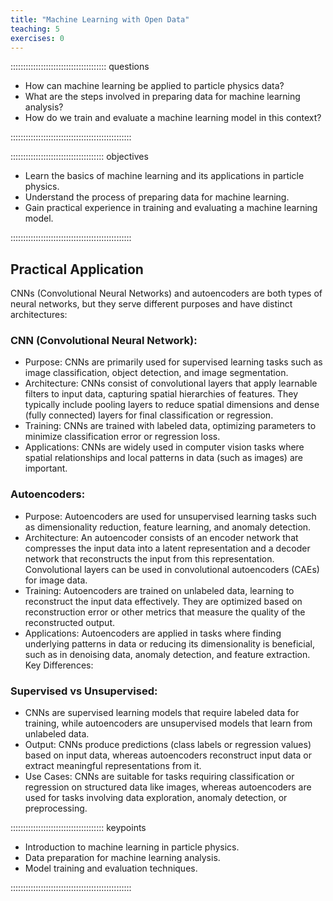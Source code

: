 ```yaml
---
title: "Machine Learning with Open Data"
teaching: 5
exercises: 0
---
```


:::::::::::::::::::::::::::::::::::::: questions 

- How can machine learning be applied to particle physics data?
- What are the steps involved in preparing data for machine learning analysis?
- How do we train and evaluate a machine learning model in this context?

::::::::::::::::::::::::::::::::::::::::::::::::

::::::::::::::::::::::::::::::::::::: objectives

- Learn the basics of machine learning and its applications in particle physics.
- Understand the process of preparing data for machine learning.
- Gain practical experience in training and evaluating a machine learning model.

::::::::::::::::::::::::::::::::::::::::::::::::

## Practical Application

CNNs (Convolutional Neural Networks) and autoencoders are both types of neural networks, but they serve different purposes and have distinct architectures:

### CNN (Convolutional Neural Network):

- Purpose: CNNs are primarily used for supervised learning tasks such as image classification, object detection, and image segmentation.
- Architecture: CNNs consist of convolutional layers that apply learnable filters to input data, capturing spatial hierarchies of features. They typically include pooling layers to reduce spatial dimensions and dense (fully connected) layers for final classification or regression.
- Training: CNNs are trained with labeled data, optimizing parameters to minimize classification error or regression loss.
- Applications: CNNs are widely used in computer vision tasks where spatial relationships and local patterns in data (such as images) are important.


### Autoencoders:

- Purpose: Autoencoders are used for unsupervised learning tasks such as dimensionality reduction, feature learning, and anomaly detection.
- Architecture: An autoencoder consists of an encoder network that compresses the input data into a latent representation and a decoder network that reconstructs the input from this representation. Convolutional layers can be used in convolutional autoencoders (CAEs) for image data.
- Training: Autoencoders are trained on unlabeled data, learning to reconstruct the input data effectively. They are optimized based on reconstruction error or other metrics that measure the quality of the reconstructed output.
- Applications: Autoencoders are applied in tasks where finding underlying patterns in data or reducing its dimensionality is beneficial, such as in denoising data, anomaly detection, and feature extraction.
Key Differences:

### Supervised vs Unsupervised: 

- CNNs are supervised learning models that require labeled data for training, while autoencoders are unsupervised models that learn from unlabeled data.
- Output: CNNs produce predictions (class labels or regression values) based on input data, whereas autoencoders reconstruct input data or extract meaningful representations from it.
- Use Cases: CNNs are suitable for tasks requiring classification or regression on structured data like images, whereas autoencoders are used for tasks involving data exploration, anomaly detection, or preprocessing.

::::::::::::::::::::::::::::::::::::: keypoints 

- Introduction to machine learning in particle physics.
- Data preparation for machine learning analysis.
- Model training and evaluation techniques.

::::::::::::::::::::::::::::::::::::::::::::::::
